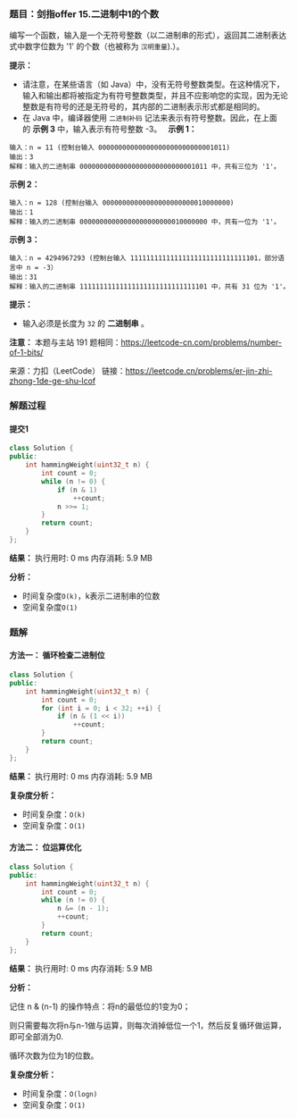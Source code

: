 ### 题目：剑指offer 15.二进制中1的个数
编写一个函数，输入是一个无符号整数（以二进制串的形式），返回其二进制表达式中数字位数为 '1' 的个数（也被称为 `汉明重量`).）。

**提示：**

- 请注意，在某些语言（如 Java）中，没有无符号整数类型。在这种情况下，输入和输出都将被指定为有符号整数类型，并且不应影响您的实现，因为无论整数是有符号的还是无符号的，其内部的二进制表示形式都是相同的。
- 在 Java 中，编译器使用 `二进制补码` 记法来表示有符号整数。因此，在上面的 **示例 3** 中，输入表示有符号整数 -3。
 
**示例 1：**
```
输入：n = 11 (控制台输入 00000000000000000000000000001011)
输出：3
解释：输入的二进制串 00000000000000000000000000001011 中，共有三位为 '1'。
```
**示例 2：**
```
输入：n = 128 (控制台输入 00000000000000000000000010000000)
输出：1
解释：输入的二进制串 00000000000000000000000010000000 中，共有一位为 '1'。
```
**示例 3：**
```
输入：n = 4294967293 (控制台输入 11111111111111111111111111111101，部分语言中 n = -3）
输出：31
解释：输入的二进制串 11111111111111111111111111111101 中，共有 31 位为 '1'。
```

**提示：**
- 输入必须是长度为 `32` 的 **二进制串** 。
 

**注意：** 本题与主站 191 题相同：https://leetcode-cn.com/problems/number-of-1-bits/

来源：力扣（LeetCode）
链接：https://leetcode.cn/problems/er-jin-zhi-zhong-1de-ge-shu-lcof

### 解题过程
#### 提交1
```C++
class Solution {
public:
    int hammingWeight(uint32_t n) {
        int count = 0;
        while (n != 0) {
            if (n & 1)
                ++count;
            n >>= 1;
        }
        return count;
    }
};
```
**结果：** 执行用时: 0 ms         内存消耗: 5.9 MB

**分析：**

- 时间复杂度`O(k)`，k表示二进制串的位数
- 空间复杂度`O(1)`

### 题解
#### 方法一： 循环检查二进制位
```C++
class Solution {
public:
    int hammingWeight(uint32_t n) {
        int count = 0;
        for (int i = 0; i < 32; ++i) {
            if (n & (1 << i))
                ++count;
        }
        return count;
    }
};
```
**结果：** 执行用时: 0 ms            内存消耗: 5.9 MB

**复杂度分析：**
- 时间复杂度：`O(k)`
- 空间复杂度：`O(1)`


#### 方法二： 位运算优化
```C++
class Solution {
public:
    int hammingWeight(uint32_t n) {
        int count = 0;
        while (n != 0) {
            n &= (n - 1);
            ++count;
        }
        return count;
    }
};
```
**结果：** 执行用时: 0 ms            内存消耗: 5.9 MB

**分析：**

记住 n & (n-1) 的操作特点：将n的最低位的1变为0；

则只需要每次将n与n-1做与运算，则每次消掉低位一个1，然后反复循环做运算，即可全部消为0.

循环次数为位为1的位数。

**复杂度分析：**
- 时间复杂度：`O(logn)`
- 空间复杂度：`O(1)`
